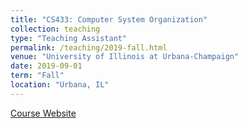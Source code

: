 ```yaml
---
title: "CS433: Computer System Organization"
collection: teaching
type: "Teaching Assistant"
permalink: /teaching/2019-fall.html
venue: "University of Illinois at Urbana-Champaign"
date: 2019-09-01
term: "Fall"
location: "Urbana, IL"
---
```


[Course Website](https://courses.engr.illinois.edu/cs433/fa2019/index.html)
